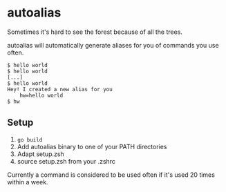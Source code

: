 # autoalias

Sometimes it's hard to see the forest because of all the trees.

autoalias will automatically generate aliases for you of commands you use often.

```
$ hello world
$ hello world
[...]
$ hello world
Hey! I created a new alias for you
    hw=hello world
$ hw
```

## Setup

1. `go build`
2. Add autoalias binary to one of your PATH directories
3. Adapt setup.zsh
4. source setup.zsh from your .zshrc

Currently a command is considered to be used often if it's used 20 times within a week.
